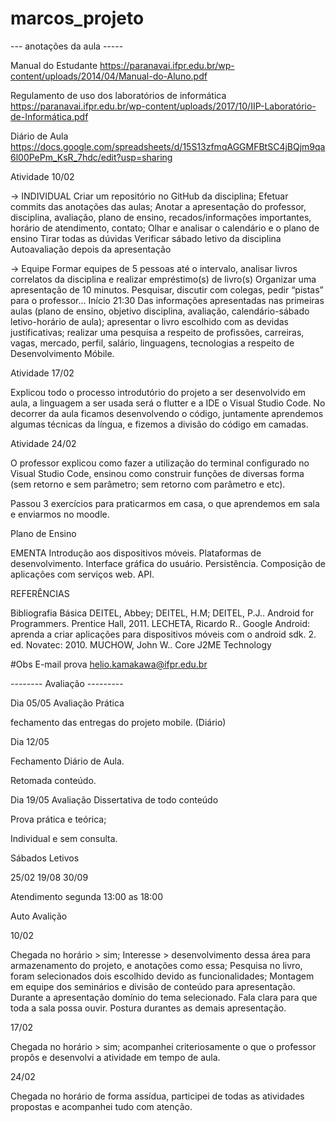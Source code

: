# marcos_projeto 

--- anotações da aula ----- 

 
Manual do Estudante https://paranavai.ifpr.edu.br/wp-content/uploads/2014/04/Manual-do-Aluno.pdf 

 
Regulamento de uso dos laboratórios de informática https://paranavai.ifpr.edu.br/wp-content/uploads/2017/10/IIP-Laboratório-de-Informática.pdf 

  
Diário de Aula https://docs.google.com/spreadsheets/d/15S13zfmqAGGMFBtSC4jBQjm9qa6l00PePm_KsR_7hdc/edit?usp=sharing 

  
Atividade 10/02 

→ INDIVIDUAL Criar um repositório no GitHub da disciplina; Efetuar commits das anotações das aulas; Anotar a apresentação do professor, disciplina, avaliação, plano de ensino, recados/informações importantes, horário de atendimento, contato; Olhar e analisar o calendário e o plano de ensino Tirar todas as dúvidas Verificar sábado letivo da disciplina Autoavaliação depois da apresentação 

→ Equipe Formar equipes de 5 pessoas até o intervalo, analisar livros correlatos da disciplina e realizar empréstimo(s) de livro(s) Organizar uma apresentação de 10 minutos. Pesquisar, discutir com colegas, pedir “pistas” para o professor... Início 21:30 Das informações apresentadas nas primeiras aulas (plano de ensino, objetivo disciplina, avaliação, calendário-sábado letivo-horário de aula); apresentar o livro escolhido com as devidas justificativas; realizar uma pesquisa a respeito de profissões, carreiras, vagas, mercado, perfil, salário, linguagens, tecnologias a respeito de Desenvolvimento Móbile. 


Atividade 17/02 

Explicou todo o processo introdutório do projeto a ser desenvolvido em aula, a linguagem a ser usada será o flutter e a IDE o Visual Studio Code. No decorrer da aula ficamos desenvolvendo o código, juntamente aprendemos algumas técnicas da língua, e fizemos a divisão do código em camadas. 

Atividade 24/02 

O professor explicou como fazer a utilização do terminal configurado no Visual Studio Code, ensinou como construir funções de diversas forma (sem retorno e sem parâmetro; sem retorno com parâmetro e etc). 

Passou 3 exercícios para praticarmos em casa, o que aprendemos em sala e enviarmos no moodle. 

Plano de Ensino 

EMENTA Introdução aos dispositivos móveis. Plataformas de desenvolvimento. Interface gráfica do usuário. Persistência. Composição de aplicações com serviços web. API. 

REFERÊNCIAS 

Bibliografia Básica DEITEL, Abbey; DEITEL, H.M; DEITEL, P.J.. Android for Programmers. Prentice Hall, 2011. LECHETA, Ricardo R.. Google Android: aprenda a criar aplicações para dispositivos móveis com o android sdk. 2. ed. Novatec: 2010. MUCHOW, John W.. Core J2ME Technology 

 
#Obs E-mail prova helio.kamakawa@ifpr.edu.br 

-------- Avaliação --------- 

Dia 05/05 Avaliação Prática 

fechamento das entregas do projeto mobile. (Diário) 

Dia 12/05 

Fechamento Diário de Aula. 

Retomada conteúdo. 

Dia 19/05 Avaliação Dissertativa de todo conteúdo 

Prova prática e teórica;  

Individual e sem consulta. 

Sábados Letivos 

25/02 19/08 30/09 

Atendimento segunda 13:00 as 18:00 

Auto Avalição 

 
10/02 

Chegada no horário > sim; Interesse > desenvolvimento dessa área para armazenamento do projeto, e anotações como essa; Pesquisa no livro, foram selecionados dois escolhido devido as funcionalidades; Montagem em equipe dos seminários e divisão de conteúdo para apresentação. Durante a apresentação domínio do tema selecionado. Fala clara para que toda a sala possa ouvir. Postura durantes as demais apresentação. 

  
17/02 

Chegada no horário > sim; acompanhei criteriosamente o que o professor propôs e desenvolvi a atividade em tempo de aula. 

 
24/02  

Chegada no horário de forma assídua, participei de todas as atividades propostas e acompanhei tudo com atenção. 
